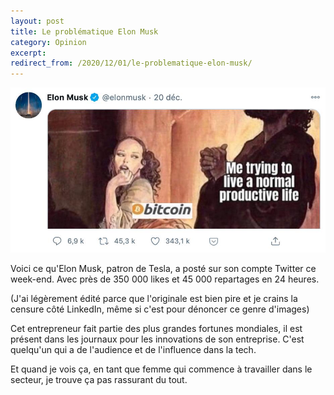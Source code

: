 ```yaml
---
layout: post
title: Le problématique Elon Musk
category: Opinion
excerpt:
redirect_from: /2020/12/01/le-problematique-elon-musk/
---
```


![Un meme pornographique](/images/blog/2020-12/elon_musk.jpeg)

Voici ce qu'Elon Musk, patron de Tesla, a posté sur son compte Twitter ce week-end. Avec près de 350 000 likes et 45 000 repartages en 24 heures.

(J'ai légèrement édité parce que l'originale est bien pire et je crains la censure côté LinkedIn, même si c'est pour dénoncer ce genre d'images)

Cet entrepreneur fait partie des plus grandes fortunes mondiales, il est présent dans les journaux pour les innovations de son entreprise. C'est quelqu'un qui a de l'audience et de l'influence dans la tech.

Et quand je vois ça, en tant que femme qui commence à travailler dans le secteur, je trouve ça pas rassurant du tout.
